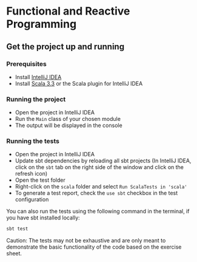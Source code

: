 # Functional and Reactive Programming

## Get the project up and running

### Prerequisites
- Install [IntelliJ IDEA](https://www.jetbrains.com/idea/download/)
- Install [Scala 3.3](https://www.scala-lang.org/download/) or the Scala plugin for IntelliJ IDEA

### Running the project
- Open the project in IntelliJ IDEA
- Run the `Main` class of your chosen module
- The output will be displayed in the console

### Running the tests
- Open the project in IntelliJ IDEA
- Update sbt dependencies by reloading all sbt projects  (In IntelliJ IDEA, click on the `sbt` tab on the right side of the window and click on the refresh icon)
- Open the test folder
- Right-click on the `scala` folder and select `Run ScalaTests in 'scala'`
- To generate a test report, check the `use sbt` checkbox in the test configuration

You can also run the tests using the following command in the terminal, if you have sbt installed locally:

```bash
sbt test
```

Caution: The tests may not be exhaustive and are only meant to demonstrate the basic functionality of the code based on the exercise sheet.